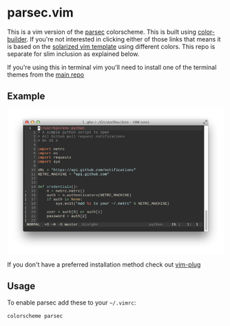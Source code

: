# parsec.vim

This is a vim version of the
[parsec](https://github.com/Keithbsmiley/parsec) colorscheme. This is
built using
[color-builder](https://github.com/Keithbsmiley/color-builder). If
you're not interested in clicking either of those links that means it
is based on the [solarized vim
template](https://github.com/altercation/vim-colors-solarized) using
different colors. This repo is separate for slim inclusion as
explained below.

If you're using this in terminal vim you'll need to install one of the
terminal themes from the [main repo](https://github.com/Keithbsmiley/parsec)

## Example

![screenshot](https://raw.githubusercontent.com/Keithbsmiley/parsec/master/screenshots/vim.png)

If you don't have a preferred installation method check out
[vim-plug](https://github.com/junegunn/vim-plug)

## Usage

To enable parsec add these to your `~/.vimrc`:

```
colorscheme parsec
```
